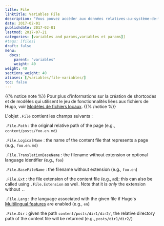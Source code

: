 ```yaml
---
title: File
linktitle: Variables File
description: "Vous pouvez accéder aux données relatives-au-système-de-fichier pour un fichier de contenu dans la variable `.File`."
date: 2017-02-01
publishdate: 2017-02-01
lastmod: 2017-07-21
categories: [variables and params,variables et params]]
#tags: [files]
draft: false
menu:
  docs:
    parent: "variables"
    weight: 40
weight: 40
sections_weight: 40
aliases: [/variables/file-variables/]
toc: false
---
```


{{% notice note %}}
Pour plus d'informations sur la création de shortcodes et de modèles qui utilisent le jeu de fonctionnalités liées aux fichiers de Hugo, voir [Modèles de fichiers locaux](/templates/files/).
{{% /notice %}}

L'objet `.File` contient les champs suivants :

`.File.Path`
: the original relative path of the page (e.g., `content/posts/foo.en.md`)

`.File.LogicalName`
: the name of the content file that represents a page (e.g., `foo.en.md`)

`.File.TranslationBaseName`
: the filename without extension or optional language identifier (e.g., `foo`)

`.File.BaseFileName`
: the filename without extension (e.g., `foo.en`)

`.File.Ext`
: the file extension of the content file (e.g., `md`); this can also be called using `.File.Extension` as well. Note that it is *only* the extension without `.`.

`.File.Lang`
: the language associated with the given file if Hugo's [Multilingual features][multilingual] are enabled (e.g., `en`)

`.File.Dir`
: given the path `content/posts/dir1/dir2/`, the relative directory path of the content file will be returned (e.g., `posts/dir1/dir2/`)

[Multilingual]: /content-management/multilingual/